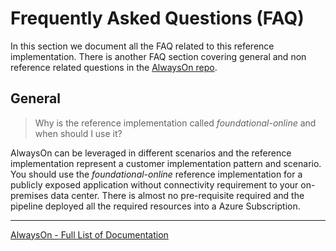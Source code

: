 # Frequently Asked Questions (FAQ)

In this section we document all the FAQ related to this reference implementation. There is another FAQ section covering general and non reference related questions in the [AlwaysOn repo](https://github.com/Azure/AlwaysOn/blob/docs/main/docs/FAQ.md).

## General

> Why is the reference implementation called *foundational-online* and when should I use it?

AlwaysOn can be leveraged in different scenarios and the reference implementation represent a customer implementation pattern and scenario. You should use the *foundational-online* reference implementation for a publicly exposed application without connectivity requirement to your on-premises data center. There is almost no pre-requisite required and the pipeline deployed all the required resources into a Azure Subscription.

---
[AlwaysOn - Full List of Documentation](/docs/README.md)
